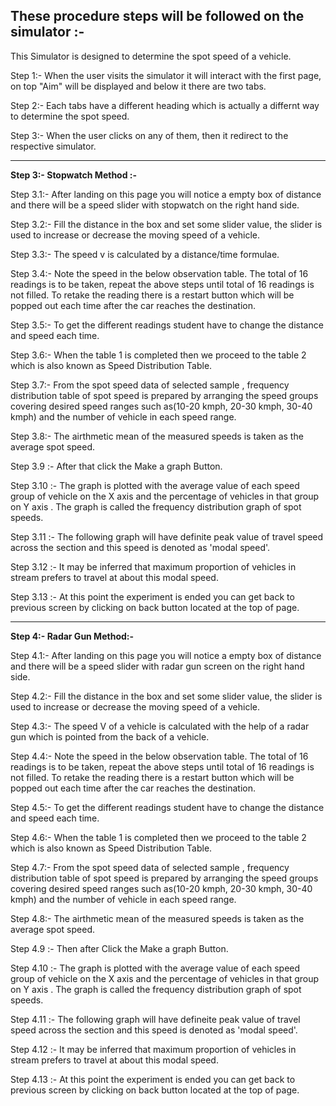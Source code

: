 ## These procedure steps will be followed on the simulator :-

This Simulator is designed to determine the spot speed of a vehicle.

Step 1:- When the user visits the simulator it will interact with the first page, on top "Aim" will be displayed and below it there are two tabs.

Step 2:- Each tabs have a different heading which is actually a differnt way to determine the spot speed.

Step 3:- When the user clicks on any of them, then it redirect to the respective simulator. 

---

<b> Step 3:-  Stopwatch Method :- </b> 

Step 3.1:- After landing on this page you will notice a empty box of distance and there will be a speed slider with stopwatch on the right hand side.

Step 3.2:- Fill the distance in the box and set some slider value, the slider is used to increase or decrease the moving speed of a vehicle.

Step 3.3:- The speed v is calculated by a distance/time formulae.

Step 3.4:- Note the speed in the below observation table. The total of 16 readings is to be taken, repeat the above steps until total of 16 readings is not filled. To retake the reading there is a restart button which will be popped out each time after the car reaches the destination.

Step 3.5:- To get the different readings student have to change the distance and  speed each time.

Step 3.6:- When the table 1 is completed then we proceed to the table 2 which is also known as Speed Distribution Table. 

Step 3.7:- From the spot speed data of selected sample , frequency distribution table of spot speed is prepared by arranging 
the speed groups covering desired speed ranges such as(10-20 kmph, 20-30 kmph, 30-40 kmph) and the number of vehicle in each speed 
range.

Step 3.8:- The airthmetic mean of the measured speeds is taken as the average spot speed.

Step 3.9 :- After that click the Make a graph Button.

Step 3.10 :- The graph is plotted with the average value of each speed group of vehicle on the X axis and the percentage 
of vehicles in that group on Y axis . The graph is called the frequency distribution graph of spot speeds.

Step 3.11 :- The following graph will have definite peak value of travel speed across the section and this speed is denoted 
as 'modal speed'.

Step 3.12 :- It may be inferred that maximum proportion of vehicles in stream prefers to travel at about this modal speed.

Step 3.13 :- At this point the experiment is ended you can get back to previous screen by clicking on back button located at the top of page.


---

<b> Step 4:-   Radar Gun Method:- </b>

Step 4.1:- After landing on this page you will notice a empty box of distance and there will be a speed slider with radar gun screen on the right hand side.

Step 4.2:- Fill the distance in the box and set some slider value, the slider is used to increase or decrease the moving speed of a vehicle.

Step 4.3:- The speed V of a vehicle is calculated with the help of a radar gun which is pointed from the back of a vehicle.

Step 4.4:- Note the speed in the below observation table. The total of 16 readings is to be taken, repeat the above steps until total of 16 readings is not filled. To retake the reading there is a restart button which will be popped out each time after the car reaches the destination.

Step 4.5:- To get the different readings student have to change the distance and  speed each time.

Step 4.6:- When the table 1 is completed then we proceed to the table 2 which is also known as Speed Distribution Table. 

Step 4.7:- From the spot speed data of selected sample , frequency distribution table of spot speed is prepared by arranging 
the speed groups covering desired speed ranges such as(10-20 kmph, 20-30 kmph, 30-40 kmph) and the number of vehicle in each speed 
range.

Step 4.8:- The airthmetic mean of the measured speeds is taken as the average spot speed.

Step 4.9 :- Then after Click the Make a graph Button.

Step 4.10 :- The graph is plotted with the average value of each speed group of vehicle on the X axis and the percentage 
of vehicles in that group on Y axis . The graph is called the frequency distribution graph of spot speeds.

Step 4.11 :- The following graph will have defineite peak value of travel speed across the section and this speed is denoted 
as 'modal speed'.

Step 4.12 :- It may be inferred that maximum proportion of vehicles in stream prefers to travel at about this modal speed.

Step 4.13 :- At this point the experiment is ended you can get back to previous screen by clicking on back button located at the top of page.
